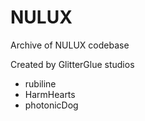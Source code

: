 # NULUX
Archive of NULUX codebase

Created by GlitterGlue studios

- rubiline
- HarmHearts
- photonicDog
